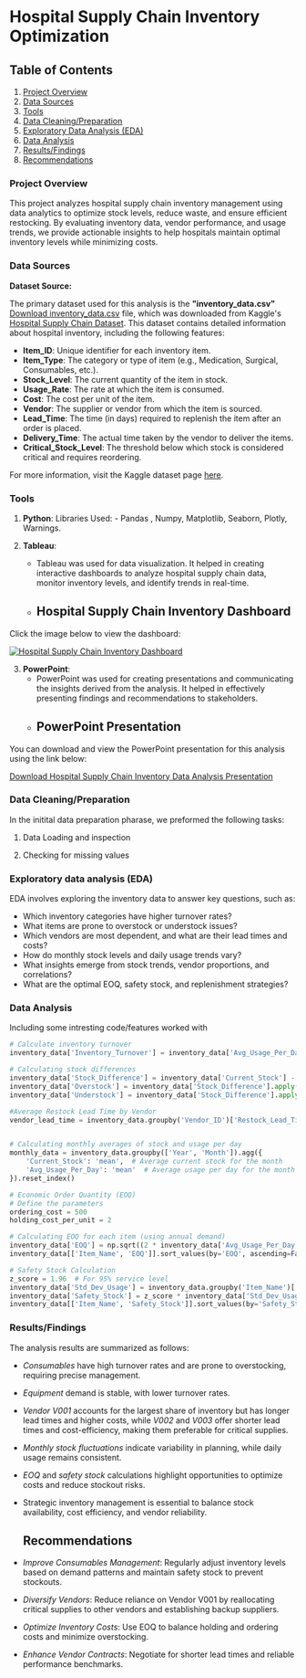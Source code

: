 # Hospital Supply Chain Inventory Optimization

## Table of Contents

1. [Project Overview](#project-overview)
2. [Data Sources](#data-sources)
3. [Tools](#tools)
4. [Data Cleaning/Preparation](#data-cleaningpreparation)
5. [Exploratory Data Analysis (EDA)](#exploratory-data-analysis-eda)
6. [Data Analysis](#data-analysis)
7. [Results/Findings](#resultsfindings)
8. [Recommendations](#recommendations)


### Project Overview

This project analyzes hospital supply chain inventory management using data analytics to optimize stock levels, reduce waste, and ensure efficient restocking. By evaluating inventory data, vendor performance, and usage trends, we provide actionable insights to help hospitals maintain optimal inventory levels while minimizing costs.

### Data Sources 

**Dataset Source:**

The primary dataset used for this analysis is the **"inventory_data.csv"** [Download inventory_data.csv](https://github.com/rawatabhinav368/Hospital-Supply-Chain-Inventory-Optimization/blob/main/inventory_data.csv) file, which was downloaded from Kaggle's [Hospital Supply Chain Dataset](https://www.kaggle.com/datasets/vanpatangan/hospital-supply-chain).  This dataset contains detailed information about hospital inventory, including the following features:

- **Item_ID**: Unique identifier for each inventory item.
- **Item_Type**: The category or type of item (e.g., Medication, Surgical, Consumables, etc.).
- **Stock_Level**: The current quantity of the item in stock.
- **Usage_Rate**: The rate at which the item is consumed.
- **Cost**: The cost per unit of the item.
- **Vendor**: The supplier or vendor from which the item is sourced.
- **Lead_Time**: The time (in days) required to replenish the item after an order is placed.
- **Delivery_Time**: The actual time taken by the vendor to deliver the items.
- **Critical_Stock_Level**: The threshold below which stock is considered critical and requires reordering.

For more information, visit the Kaggle dataset page [here](https://www.kaggle.com/datasets/vanpatangan/hospital-supply-chain).


### Tools

1. **Python**: 
    Libraries Used: - Pandas , Numpy, Matplotlib, Seaborn, Plotly, Warnings.
  
2. **Tableau**: 
   - Tableau was used for data visualization. It helped in creating interactive dashboards to analyze hospital supply chain data, monitor inventory levels, and identify trends in real-time.
   - ## Hospital Supply Chain Inventory Dashboard

Click the image below to view the dashboard:

[![Hospital Supply Chain Inventory Dashboard]()](https://github.com/rawatabhinav368/Hospital-Supply-Chain-Inventory-Optimization/blob/main/hospial%20supply%20chain%20inventory%20data%20analysis%20dashboard.png)

3. **PowerPoint**:
   - PowerPoint was used for creating presentations and communicating the insights derived from the analysis. It helped in effectively presenting findings and recommendations to stakeholders.
   - ## PowerPoint Presentation

You can download and view the PowerPoint presentation for this analysis using the link below:

[Download Hospital Supply Chain Inventory Data Analysis Presentation](https://github.com/rawatabhinav368/Hospital-Supply-Chain-Inventory-Optimization/blob/main/hospial%20supply%20chain%20inventory%20data%20analysis.pptx)

  ### Data Cleaning/Preparation

  In the initital data preparation pharase, we preformed the following tasks:
  
  1. Data Loading and inspection 
  
  2. Checking for missing values 

  ### Exploratory data analysis (EDA)
 
  EDA involves exploring the inventory data to answer key questions, such as:

  - Which inventory categories have higher turnover rates?
  - What items are prone to overstock or understock issues?
  - Which vendors are most dependent, and what are their lead times and costs?
  - How do monthly stock levels and daily usage trends vary?
  - What insights emerge from stock trends, vendor proportions, and correlations?
  - What are the optimal EOQ, safety stock, and replenishment strategies?

### Data Analysis 

Including some intresting code/features worked with 

```python
# Calculate inventory turnover
inventory_data['Inventory_Turnover'] = inventory_data['Avg_Usage_Per_Day'] / inventory_data['Current_Stock']

# Calculating stock differences
inventory_data['Stock_Difference'] = inventory_data['Current_Stock'] - inventory_data['Min_Required']
inventory_data['Overstock'] = inventory_data['Stock_Difference'].apply(lambda x: x if x > 0 else 0)
inventory_data['Understock'] = inventory_data['Stock_Difference'].apply(lambda x: -x if x < 0 else 0)

#Average Restock Lead Time by Vendor
vendor_lead_time = inventory_data.groupby('Vendor_ID')['Restock_Lead_Time'].mean().reset_index()


# Calculating monthly averages of stock and usage per day
monthly_data = inventory_data.groupby(['Year', 'Month']).agg({
    'Current_Stock': 'mean',  # Average current stock for the month
    'Avg_Usage_Per_Day': 'mean'  # Average usage per day for the month
}).reset_index()

# Economic Order Quantity (EOQ)
# Define the parameters
ordering_cost = 500 
holding_cost_per_unit = 2  

# Calculating EOQ for each item (using annual demand)
inventory_data['EOQ'] = np.sqrt((2 * inventory_data['Avg_Usage_Per_Day'] * 365 * ordering_cost) / holding_cost_per_unit)
inventory_data[['Item_Name', 'EOQ']].sort_values(by='EOQ', ascending=False)

# Safety Stock Calculation
z_score = 1.96  # For 95% service level
inventory_data['Std_Dev_Usage'] = inventory_data.groupby('Item_Name')['Avg_Usage_Per_Day'].transform('std')
inventory_data['Safety_Stock'] = z_score * inventory_data['Std_Dev_Usage'] * np.sqrt(inventory_data['Restock_Lead_Time'])
inventory_data[['Item_Name', 'Safety_Stock']].sort_values(by='Safety_Stock', ascending=False)

```

### Results/Findings

The analysis results are summarized as follows:
* *Consumables* have high turnover rates and are prone to overstocking, requiring precise management.
* *Equipment* demand is stable, with lower turnover rates.
* *Vendor V001* accounts for the largest share of inventory but has longer lead times and higher costs, while *V002* and *V003* offer shorter lead times and cost-efficiency, making them preferable for critical supplies.
* *Monthly stock fluctuations* indicate variability in planning, while daily usage remains consistent.
* *EOQ* and *safety stock* calculations highlight opportunities to optimize costs and reduce stockout risks.
* Strategic inventory management is essential to balance stock availability, cost efficiency, and vendor reliability.

  ## Recommendations
* *Improve Consumables Management*: Regularly adjust inventory levels based on demand patterns and maintain safety stock to prevent stockouts.
* *Diversify Vendors*: Reduce reliance on Vendor V001 by reallocating critical supplies to other vendors and establishing backup suppliers.
* *Optimize Inventory Costs*: Use EOQ to balance holding and ordering costs and minimize overstocking.
* *Enhance Vendor Contracts*: Negotiate for shorter lead times and reliable performance benchmarks.

